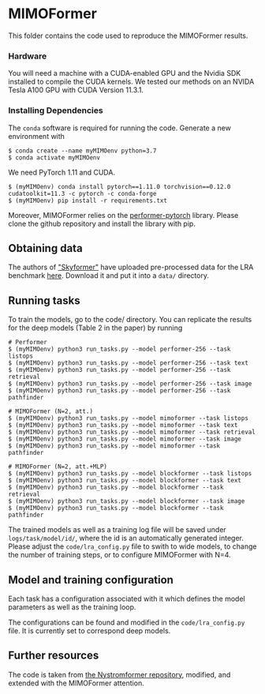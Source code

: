 # MIMOFormer

This folder contains the code used to reproduce the MIMOFormer results. 

### Hardware
You will need a machine with a CUDA-enabled GPU and the Nvidia SDK installed to compile the CUDA kernels. We tested our methods on an NVIDA Tesla A100 GPU with CUDA Version 11.3.1. 

### Installing Dependencies

The `conda` software is required for running the code. Generate a new environment with

```
$ conda create --name myMIMOenv python=3.7
$ conda activate myMIMOenv
```

We need PyTorch 1.11 and CUDA. 

```
$ (myMIMOenv) conda install pytorch==1.11.0 torchvision==0.12.0 cudatoolkit=11.3 -c pytorch -c conda-forge
$ (myMIMOenv) pip install -r requirements.txt
```

Moreover, MIMOFormer relies on the [performer-pytorch](https://github.com/lucidrains/performer-pytorch) library. Please clone the github repository and install the library with pip. 

## Obtaining data

The authors of ["Skyformer"](https://github.com/pkuzengqi/Skyformer) have uploaded pre-processed data for the LRA benchmark [here](https://drive.google.com/drive/folders/1rE0SjpeFKPFtgmWWjYCoIMz91UozHWWC?usp=sharing). 
Download it and put it into a `data/` directory.

## Running tasks

To train the models, go to the code/ directory. You can replicate the results for the deep models (Table 2 in the paper) by running

```
# Performer
$ (myMIMOenv) python3 run_tasks.py --model performer-256 --task listops
$ (myMIMOenv) python3 run_tasks.py --model performer-256 --task text
$ (myMIMOenv) python3 run_tasks.py --model performer-256 --task retrieval
$ (myMIMOenv) python3 run_tasks.py --model performer-256 --task image
$ (myMIMOenv) python3 run_tasks.py --model performer-256 --task pathfinder

# MIMOFormer (N=2, att.)
$ (myMIMOenv) python3 run_tasks.py --model mimoformer --task listops
$ (myMIMOenv) python3 run_tasks.py --model mimoformer --task text
$ (myMIMOenv) python3 run_tasks.py --model mimoformer --task retrieval
$ (myMIMOenv) python3 run_tasks.py --model mimoformer --task image
$ (myMIMOenv) python3 run_tasks.py --model mimoformer --task pathfinder

# MIMOFormer (N=2, att.+MLP)
$ (myMIMOenv) python3 run_tasks.py --model blockformer --task listops
$ (myMIMOenv) python3 run_tasks.py --model blockformer --task text
$ (myMIMOenv) python3 run_tasks.py --model blockformer --task retrieval
$ (myMIMOenv) python3 run_tasks.py --model blockformer --task image
$ (myMIMOenv) python3 run_tasks.py --model blockformer --task pathfinder
```

The trained models as well as a training log file will be saved under `logs/task/model/id/`, where the id is an automatically generated integer. 
Please adjust the `code/lra_config.py` file to swith to wide models, to change the number of training steps, or to configure MIMOFormer with N=4.  

## Model and training configuration

Each task has a configuration associated with it which defines the model parameters as well as the training loop. 

The configurations can be found and modified in the `code/lra_config.py` file. It is currently set to correspond deep models. 

## Further resources

The code is taken from [the Nystromformer repository](https://github.com/mlpen/Nystromformer), modified, and extended with the MIMOFormer attention.  
